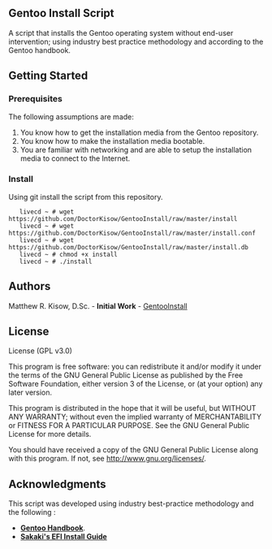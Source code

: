 ## Gentoo Install Script
A script that installs the Gentoo operating system without end-user intervention; using industry best practice methodology and according to the Gentoo handbook.  

## Getting Started
### Prerequisites  
The following assumptions are made:  
   1. You know how to get the installation media from the Gentoo repository.  
   2. You know how to make the installation media bootable.  
   3. You are familiar with networking and are able to setup the installation media to connect to the Internet.  

### Install 
Using git install the script from this repository.  
```script
   livecd ~ # wget https://github.com/DoctorKisow/GentooInstall/raw/master/install
   livecd ~ # wget https://github.com/DoctorKisow/GentooInstall/raw/master/install.conf
   livecd ~ # wget https://github.com/DoctorKisow/GentooInstall/raw/master/install.db
   livecd ~ # chmod +x install
   livecd ~ # ./install
```

## Authors
Matthew R. Kisow, D.Sc. - **Initial Work** - [GentooInstall](https://github.com/DoctorKisow/GentooInstall)  

## License
License (GPL v3.0)

This program is free software: you can redistribute it and/or modify it under the terms of the GNU General Public License as published by the Free Software Foundation, either version 3 of the License, or (at your option) any later version.

This program is distributed in the hope that it will be useful, but WITHOUT ANY WARRANTY; without even the implied warranty of MERCHANTABILITY or FITNESS FOR A PARTICULAR PURPOSE.  See the GNU General Public License for more details.

You should have received a copy of the GNU General Public License along with this program.  If not, see <http://www.gnu.org/licenses/>.

## Acknowledgments
This script was developed using industry best-practice methodology and the following :
* [**Gentoo Handbook**](https://wiki.gentoo.org/wiki/Complete_Handbook).
* [**Sakaki's EFI Install Guide**](https://wiki.gentoo.org/wiki/Sakaki's_EFI_Install_Guide) 
